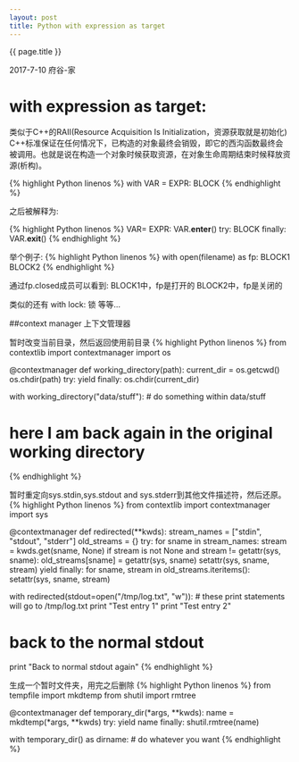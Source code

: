 ```yaml
---
layout: post
title: Python with expression as target
---
```


{{ page.title }}

<p class="meta">2017-7-10 府谷-家 </p>

# with expression as target:

类似于C++的RAII(Resource Acquisition Is Initialization，资源获取就是初始化)
C++标准保证在任何情况下，已构造的对象最终会销毁，即它的西沟函数最终会被调用。也就是说在构造一个对象时候获取资源，在对象生命周期结束时候释放资源(析构)。

{% highlight Python linenos %}
with VAR = EXPR:
    BLOCK
{% endhighlight %}

之后被解释为:

{% highlight Python linenos %}
VAR= EXPR:
VAR.__enter__()
try:
    BLOCK
finally:
    VAR.__exit__()
{% endhighlight %}

举个例子:
{% highlight Python linenos %}
with open(filename) as fp:
    BLOCK1
BLOCK2
{% endhighlight %}

通过fp.closed成员可以看到:
    BLOCK1中，fp是打开的
    BLOCK2中，fp是关闭的

类似的还有 with lock: 锁 等等...

##context manager 上下文管理器

暂时改变当前目录，然后返回使用前目录
{% highlight Python linenos %}
from contextlib import contextmanager
import os

@contextmanager
def working_directory(path):
    current_dir = os.getcwd()
    os.chdir(path)
    try:
        yield
    finally:
        os.chdir(current_dir)

with working_directory("data/stuff"):
    # do something within data/stuff
# here I am back again in the original working directory
{% endhighlight %}

暂时重定向sys.stdin,sys.stdout and sys.stderr到其他文件描述符，然后还原。
{% highlight Python linenos %}
from contextlib import contextmanager
import sys

@contextmanager
def redirected(**kwds):
    stream_names = ["stdin", "stdout", "stderr"]
    old_streams = {}
    try:
        for sname in stream_names:
            stream = kwds.get(sname, None)
            if stream is not None and stream != getattr(sys, sname):
                old_streams[sname] = getattr(sys, sname)
                setattr(sys, sname, stream)
        yield
    finally:
        for sname, stream in old_streams.iteritems():
            setattr(sys, sname, stream)

with redirected(stdout=open("/tmp/log.txt", "w")):
     # these print statements will go to /tmp/log.txt
     print "Test entry 1"
     print "Test entry 2"
# back to the normal stdout
print "Back to normal stdout again"
{% endhighlight %}

生成一个暂时文件夹，用完之后删除
{% highlight Python linenos %}
from tempfile import mkdtemp
from shutil import rmtree

@contextmanager
def temporary_dir(*args, **kwds):
    name = mkdtemp(*args, **kwds)
    try:
        yield name
    finally:
        shutil.rmtree(name)

with temporary_dir() as dirname:
    # do whatever you want
{% endhighlight %}